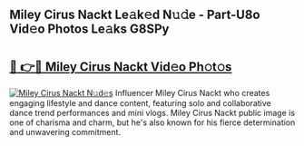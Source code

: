 ## Miley Cirus Nackt Le𝚊k𝚎d N𝚞𝚍e - Part-U8o Vid𝚎o Photos Le𝚊ks G8SPy

# <h2><a href="http://fb9lpd.evod.top/?m=Miley+Cirus+Nackt">🔗 👉🔴 Miley Cirus Nackt Vid𝚎o Ph𝚘t𝚘s</a></h2>

[![Miley Cirus Nackt N𝚞d𝚎s](https://i.imgur.com/8V9OHl7.gif)](http://fb9lpd.evod.top/?m=Miley+Cirus+Nackt)
Influencer Miley Cirus Nackt who creates engaging lifestyle and dance content, featuring solo and collaborative dance trend performances and mini vlogs. Miley Cirus Nackt public image is one of charisma and charm, but he's also known for his fierce determination and unwavering commitment. 
